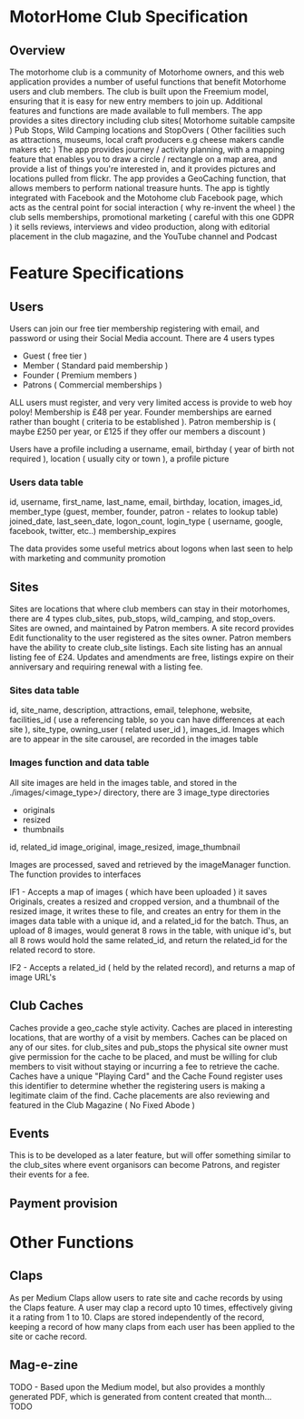 
# MotorHome Club Specification

## Overview

The motorhome club is a community of Motorhome owners, and this web application provides a number of useful functions that benefit Motorhome users and club members. The club is built upon the Freemium model, ensuring that it is easy for new entry members to join up. Additional features and functions are made available to full members.
The app provides a sites directory including club sites( Motorhome suitable campsite ) Pub Stops, Wild Camping locations and StopOvers ( Other facilities such as attractions, museums, local craft producers e.g cheese makers candle makers etc )
The app provides journey / activity planning, with a mapping feature that enables you to draw a circle / rectangle on a map area, and provide a list of things you're interested in, and it provides pictures and locations pulled from flickr.
The app provides a GeoCaching function, that allows members to perform national treasure hunts. 
The app is tightly integrated with Facebook and the Motohome club Facebook page, which acts as the central point for social interaction ( why re-invent the wheel )
the club sells memberships, promotional marketing ( careful with this one GDPR ) it sells reviews, interviews and video production, along with editorial placement in the club magazine, and the YouTube channel and Podcast

# Feature Specifications

## Users

Users can join our free tier membership registering with email, and password or using their Social Media account. There are 4 users types

 * Guest ( free tier )
 * Member ( Standard paid membership )
 * Founder ( Premium members )
 * Patrons ( Commercial memberships )
 
ALL users must register, and very very limited access is provide to web hoy poloy! Membership is £48 per year. Founder memberships are earned rather than bought ( criteria to be established ). Patron membership is ( maybe £250 per year, or £125 if they offer our members a discount )

Users have a profile including a username, email, birthday ( year of birth not required ), location ( usually city or town ), a profile picture

### Users data table

id, username, first_name, last_name, email, birthday, location, images_id, member_type (guest, member, founder, patron - relates to lookup table) joined_date, last_seen_date, logon_count, login_type ( username, google, facebook, twitter, etc..) membership_expires

The data provides some useful metrics about logons when last seen to help with marketing and community promotion

## Sites

Sites are locations that where club members can stay in their motorhomes, there are 4 types club_sites, pub_stops, wild_camping, and stop_overs. Sites are owned, and maintained by Patron members. A site record provides Edit functionality to the user registered as the sites owner. Patron members have the ability to create club_site listings. Each site listing has an annual listing fee of £24. Updates and amendments are free, listings expire on their anniversary and requiring renewal with a listing fee. 

### Sites data table

id, site_name, description, attractions, email, telephone, website, facilities_id ( use a referencing table, so you can have differences at each site ), site_type, owning_user ( related user_id ), images_id. Images which are to appear in the site carousel, are recorded in the images table

### Images function and data table

All site images are held in the images table, and stored in the ./images/<image_type>/ directory, there are 3 image_type directories

 * originals
 * resized 
 * thumbnails 
 
id, related_id image_original, image_resized, image_thumbnail

Images are processed, saved and retrieved by the imageManager function. The function provides to interfaces

IF1 - Accepts a map of images ( which have been uploaded ) it saves Originals, creates a resized and cropped version, and a thumbnail of the resized image, it writes these to file, and creates an entry for them in the images data table with a unique id, and a related_id for the batch. Thus, an upload of 8 images, would generat 8 rows in the table, with unique id's, but all 8 rows would hold the same related_id, and return the related_id for the related record to store. 

IF2 - Accepts a related_id ( held by the related record), and returns a map of image URL's

## Club Caches

Caches provide a geo_cache style activity. Caches are placed in interesting locations, that are worthy of a visit by members. Caches can be placed on any of our sites. for club_sites and pub_stops the physical site owner must give permission for the cache to be placed, and must be willing for club members to visit without staying or incurring a fee to retrieve the cache. Caches have a unique "Playing Card" and the Cache Found register uses this identifier to determine whether the registering users is making a legitimate claim of the find.
Cache placements are also reviewing and featured in the Club Magazine ( No Fixed Abode )

## Events 

This is to be developed as a later feature, but will offer something similar to the club_sites where event organisors can become Patrons, and register their events for a fee.

## Payment provision

# Other Functions

## Claps

As per Medium Claps allow users to rate site and cache records by using the Claps feature. A user may clap a record upto 10 times, effectively giving it a rating from 1 to 10. Claps are stored independently of the record, keeping a record of how many claps from each user has been applied to the site or cache record.

## Mag-e-zine

TODO - Based upon the Medium model, but also provides a monthly generated PDF, which is generated from content created that month... TODO
